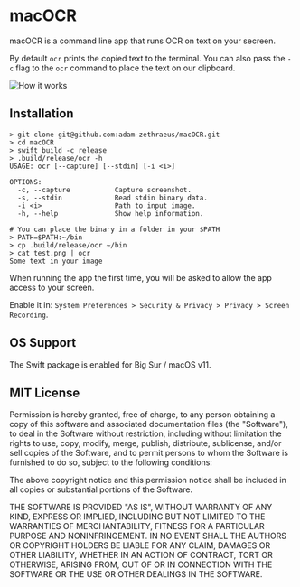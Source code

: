 # macOCR

macOCR is a command line app that runs OCR on text on your secreen.

By default `ocr` prints the copied text to the terminal.
You can also pass the `-c` flag to the `ocr` command to place the text on our clipboard. 

![How it works](https://github.com/adam-zethraeus/macOCR/blob/main/screen-recording.gif?raw=true)

## Installation

```
> git clone git@github.com:adam-zethraeus/macOCR.git
> cd macOCR
> swift build -c release
> .build/release/ocr -h                                                                                      
USAGE: ocr [--capture] [--stdin] [-i <i>]

OPTIONS:
  -c, --capture           Capture screenshot. 
  -s, --stdin             Read stdin binary data. 
  -i <i>                  Path to input image. 
  -h, --help              Show help information.

# You can place the binary in a folder in your $PATH
> PATH=$PATH:~/bin
> cp .build/release/ocr ~/bin
> cat test.png | ocr
Some text in your image
```

When running the app the first time, you will be asked to allow the app access to your screen.

Enable it in: `System Preferences > Security & Privacy > Privacy > Screen Recording`. 

## OS Support

The Swift package is enabled for Big Sur / macOS v11.

## MIT License 

Permission is hereby granted, free of charge, to any person obtaining a copy of this software and associated documentation files (the "Software"), to deal in the Software without restriction, including without limitation the rights to use, copy, modify, merge, publish, distribute, sublicense, and/or sell copies of the Software, and to permit persons to whom the Software is furnished to do so, subject to the following conditions:

The above copyright notice and this permission notice shall be included in all copies or substantial portions of the Software.

THE SOFTWARE IS PROVIDED "AS IS", WITHOUT WARRANTY OF ANY KIND, EXPRESS OR IMPLIED, INCLUDING BUT NOT LIMITED TO THE WARRANTIES OF MERCHANTABILITY, FITNESS FOR A PARTICULAR PURPOSE AND NONINFRINGEMENT. IN NO EVENT SHALL THE AUTHORS OR COPYRIGHT HOLDERS BE LIABLE FOR ANY CLAIM, DAMAGES OR OTHER LIABILITY, WHETHER IN AN ACTION OF CONTRACT, TORT OR OTHERWISE, ARISING FROM, OUT OF OR IN CONNECTION WITH THE SOFTWARE OR THE USE OR OTHER DEALINGS IN THE SOFTWARE.


